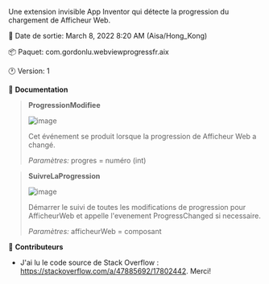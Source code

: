 Une extension invisible App Inventor qui détecte la progression du chargement de Afficheur Web.

📅 Date de sortie: March 8, 2022 8:20 AM (Aisa/Hong_Kong)

📦 Paquet: com.gordonlu.webviewprogressfr.aix

🕐 Version: 1

📖 **Documentation**

>**ProgressionModifiee**
>
>![image](https://user-images.githubusercontent.com/88015331/157651340-424af42f-dadc-4db7-a3d5-9f38c020902a.png)
>
>Cet événement se produit lorsque la progression de Afficheur Web a changé.
>
>*Paramètres:* progres = numéro (int)

>**SuivreLaProgression**
>
>![image](https://user-images.githubusercontent.com/88015331/157651932-4d684578-ab7b-450e-b9f8-1f944be079a8.png)
>
>Démarrer le suivi de toutes les modifications de progression pour AfficheurWeb et appelle l'evenement ProgressChanged si necessaire.
>
>*Paramètres:* afficheurWeb = composant

📁 **Contributeurs**

- J'ai lu le code source de Stack Overflow : https://stackoverflow.com/a/47885692/17802442. Merci!
